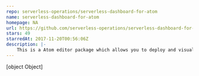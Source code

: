 ```yaml
---
repo: serverless-operations/serverless-dashboard-for-atom
name: serverless-dashboard-for-atom
homepage: NA
url: https://github.com/serverless-operations/serverless-dashboard-for-atom
stars: 49
starredAt: 2017-11-20T00:56:06Z
description: |-
    This is a Atom editor package which allows you to deploy and visualize your serverless service with Serverless Framework on Atom.
---
```


[object Object]
